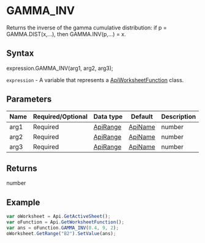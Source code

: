 # GAMMA_INV

Returns the inverse of the gamma cumulative distribution: if p = GAMMA.DIST(x,...), then GAMMA.INV(p,...) = x.

## Syntax

expression.GAMMA_INV(arg1, arg2, arg3);

`expression` - A variable that represents a [ApiWorksheetFunction](../ApiWorksheetFunction.md) class.

## Parameters

| **Name** | **Required/Optional** | **Data type** | **Default** | **Description** |
| ------------- | ------------- | ------------- | ------------- | ------------- |
| arg1 | Required | [ApiRange](../../ApiRange/ApiRange.md) | [ApiName](../../ApiName/ApiName.md) | number |  | The probability associated with the gamma distribution, a number between 0 and 1, inclusive. |
| arg2 | Required | [ApiRange](../../ApiRange/ApiRange.md) | [ApiName](../../ApiName/ApiName.md) | number |  | The alpha parameter of the distribution, a positive number. |
| arg3 | Required | [ApiRange](../../ApiRange/ApiRange.md) | [ApiName](../../ApiName/ApiName.md) | number |  | The beta parameter of the distribution, a positive number. If this parameter is equal to 1, the function returns the standard gamma distribution. |

## Returns

number

## Example



```javascript
var oWorksheet = Api.GetActiveSheet();
var oFunction = Api.GetWorksheetFunction();
var ans = oFunction.GAMMA_INV(0.4, 9, 2);
oWorksheet.GetRange("B2").SetValue(ans);


```
